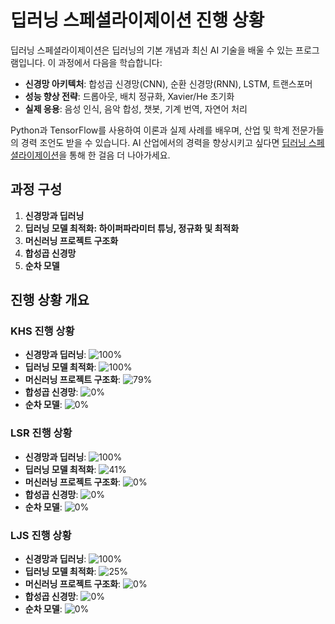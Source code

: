 # 딥러닝 스페셜라이제이션 진행 상황

딥러닝 스페셜라이제이션은 딥러닝의 기본 개념과 최신 AI 기술을 배울 수 있는 프로그램입니다. 이 과정에서 다음을 학습합니다:

- **신경망 아키텍처**: 합성곱 신경망(CNN), 순환 신경망(RNN), LSTM, 트랜스포머
- **성능 향상 전략**: 드롭아웃, 배치 정규화, Xavier/He 초기화
- **실제 응용**: 음성 인식, 음악 합성, 챗봇, 기계 번역, 자연어 처리

Python과 TensorFlow를 사용하여 이론과 실제 사례를 배우며, 산업 및 학계 전문가들의 경력 조언도 받을 수 있습니다. AI 산업에서의 경력을 향상시키고 싶다면 [딥러닝 스페셜라이제이션](https://www.coursera.org/specializations/deep-learning)을 통해 한 걸음 더 나아가세요.


## 과정 구성
1. **신경망과 딥러닝**
2. **딥러닝 모델 최적화: 하이퍼파라미터 튜닝, 정규화 및 최적화**
3. **머신러닝 프로젝트 구조화**
4. **합성곱 신경망**
5. **순차 모델**

## 진행 상황 개요

### KHS 진행 상황

- **신경망과 딥러닝**: ![100%](https://progress-bar.dev/100)
- **딥러닝 모델 최적화**: ![100%](https://progress-bar.dev/100)
- **머신러닝 프로젝트 구조화**: ![79%](https://progress-bar.dev/79)
- **합성곱 신경망**: ![0%](https://progress-bar.dev/0)
- **순차 모델**: ![0%](https://progress-bar.dev/0)

### LSR 진행 상황

- **신경망과 딥러닝**: ![100%](https://progress-bar.dev/100)
- **딥러닝 모델 최적화**: ![41%](https://progress-bar.dev/100)
- **머신러닝 프로젝트 구조화**: ![0%](https://progress-bar.dev/58)
- **합성곱 신경망**: ![0%](https://progress-bar.dev/0)
- **순차 모델**: ![0%](https://progress-bar.dev/0)

### LJS 진행 상황

- **신경망과 딥러닝**: ![100%](https://progress-bar.dev/100)
- **딥러닝 모델 최적화**: ![25%](https://progress-bar.dev/25)
- **머신러닝 프로젝트 구조화**: ![0%](https://progress-bar.dev/0)
- **합성곱 신경망**: ![0%](https://progress-bar.dev/0)
- **순차 모델**: ![0%](https://progress-bar.dev/0)
